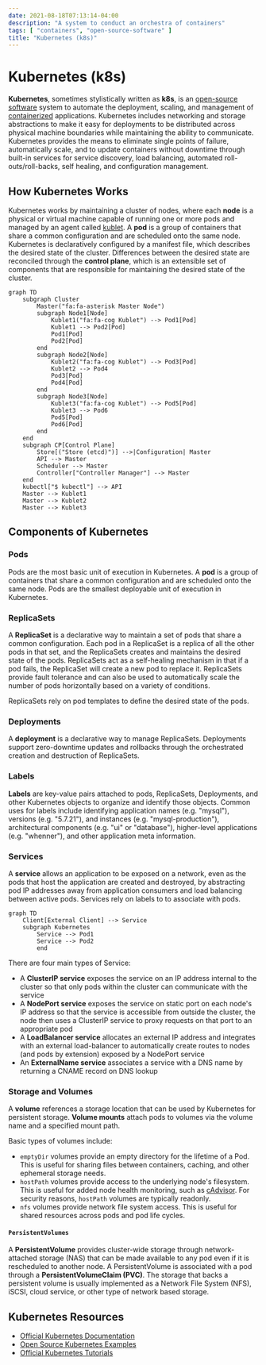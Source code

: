```yaml
---
date: 2021-08-18T07:13:14-04:00
description: "A system to conduct an orchestra of containers"
tags: [ "containers", "open-source-software" ]
title: "Kubernetes (k8s)"
---
```


# Kubernetes (k8s)

**Kubernetes**, sometimes stylistically written as **k8s**, is an [open-source software](open-source-software.md) system to automate the deployment, scaling, and management of [containerized](containers.md) applications. Kubernetes includes networking and storage abstractions to make it easy for deployments to be distributed across physical machine boundaries while maintaining the ability to communicate. Kubernetes provides the means to eliminate single points of failure, automatically scale, and to update containers without downtime through built-in services for service discovery, load balancing, automated roll-outs/roll-backs, self healing, and configuration management.

## How Kubernetes Works

Kubernetes works by maintaining a cluster of nodes, where each **node** is a physical or virtual machine capable of running one or more pods and managed by an agent called [kublet](https://kubernetes.io/docs/reference/command-line-tools-reference/kubelet/). A **pod** is a group of containers that share a common configuration and are scheduled onto the same node. Kubernetes is declaratively configured by a manifest file, which describes the desired state of the cluster. Differences between the desired state are reconciled through the **control plane**, which is an extensible set of components that are responsible for maintaining the desired state of the cluster.

```mermaid
graph TD
    subgraph Cluster
		Master("fa:fa-asterisk Master Node")
        subgraph Node1[Node]
            Kublet1("fa:fa-cog Kublet") --> Pod1[Pod]
            Kublet1 --> Pod2[Pod]
            Pod1[Pod]
            Pod2[Pod]
        end
		subgraph Node2[Node]
            Kublet2("fa:fa-cog Kublet") --> Pod3[Pod]
            Kublet2 --> Pod4
            Pod3[Pod]
            Pod4[Pod]
        end
        subgraph Node3[Node]
            Kublet3("fa:fa-cog Kublet") --> Pod5[Pod]
            Kublet3 --> Pod6
            Pod5[Pod]
            Pod6[Pod]
        end
    end
    subgraph CP[Control Plane]
		Store[("Store (etcd)")] -->|Configuration| Master
        API --> Master
        Scheduler --> Master
        Controller["Controller Manager"] --> Master
    end
    kubectl["$ kubectl"] --> API
    Master --> Kublet1
    Master --> Kublet2
    Master --> Kublet3
```

## Components of Kubernetes

### Pods

Pods are the most basic unit of execution in Kubernetes. A **pod** is a group of containers that share a common configuration and are scheduled onto the same node. Pods are the smallest deployable unit of execution in Kubernetes.

### ReplicaSets

A **ReplicaSet** is a declarative way to maintain a set of pods that share a common configuration. Each pod in a ReplicaSet is a replica of all the other pods in that set, and the ReplicaSets creates and maintains the desired state of the pods. ReplicaSets act as a self-healing mechanism in that if a pod fails, the ReplicaSet will create a new pod to replace it. ReplicaSets provide fault tolerance and can also be used to automatically scale the number of pods horizontally based on a variety of conditions.

ReplicaSets rely on pod templates to define the desired state of the pods.

### Deployments

A **deployment** is a declarative way to manage ReplicaSets. Deployments support zero-downtime updates and rollbacks through the orchestrated creation and destruction of ReplicaSets.

### Labels

**Labels** are key-value pairs attached to pods, ReplicaSets, Deployments, and other Kubernetes objects to organize and identify those objects. Common uses for labels include identifying application names (e.g. "mysql"), versions (e.g. "5.7.21"), and instances (e.g. "mysql-production"), architectural components (e.g. "ui" or "database"), higher-level applications (e.g. "whenner"), and other application meta information.

### Services

A **service** allows an application to be exposed on a network, even as the pods that host the application are created and destroyed, by abstracting pod IP addresses away from application consumers and load balancing between active pods. Services rely on labels to to associate with pods.

```mermaid
graph TD
	Client[External Client] --> Service
	subgraph Kubernetes
		Service --> Pod1
		Service --> Pod2
		end
```

There are four main types of Service:

* A **ClusterIP service** exposes the service on an IP address internal to the cluster so that only pods within the cluster can communicate with the service
* A **NodePort service** exposes the service on static port on each node's IP address so that the service is accessible from outside the cluster, the node then uses a ClusterIP service to proxy requests on that port to an appropriate pod
* A **LoadBalancer service** allocates an external IP address and integrates with an external load-balancer to automatically create routes to nodes (and pods by extension) exposed by a NodePort service
* An **ExternalName service** associates a service with a DNS name by returning a CNAME record on DNS lookup

### Storage and Volumes

A **volume** references a storage location that can be used by Kubernetes for persistent storage. **Volume mounts** attach pods to volumes via the volume name and a specified mount path.

Basic types of volumes include:

* `emptyDir` volumes provide an empty directory for the lifetime of a Pod. This is useful for sharing files between containers, caching, and other ephemeral storage needs.
* `hostPath` volumes provide access to the underlying node's filesystem. This is useful for added node health monitoring, such as [cAdvisor](https://github.com/google/cadvisor). For security reasons, `hostPath` volumes are typically readonly.
* `nfs` volumes provide network file system access. This is useful for shared resources across pods and pod life cycles.

#### `PersistentVolumes`

A **PersistentVolume** provides cluster-wide storage through network-attached storage (NAS) that can be made available to any pod even if it is rescheduled to another node. A PersistentVolume is associated with a pod through a **PersistentVolumeClaim (PVC)**. The storage that backs a persistent volume is usually implemented as a Network File System (NFS), iSCSI, cloud service, or other type of network based storage.

<!--

### ConfigMaps and Secrets

Key-value pairs that can be used to store and retrieve configuration data.

-->

## Kubernetes Resources

* [Official Kubernetes Documentation](https://kubernetes.io/docs/home/)
* [Open Source Kubernetes Examples](https://github.com/kubernetes/examples)
* [Official Kubernetes Tutorials](https://kubernetes.io/docs/tutorials/)
